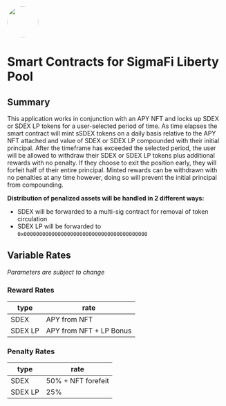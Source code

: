 <img src="https://user-images.githubusercontent.com/33762147/155625647-55c69f06-e0ea-44a8-a425-7aa086c329c5.png" style="border-radius:50%;width:72px;">

# Smart Contracts for SigmaFi Liberty Pool

## Summary

This application works in conjunction with an APY NFT and locks up SDEX or SDEX LP tokens for a user-selected period of time. As time elapses the smart contract will mint sSDEX tokens on a daily basis relative to the APY NFT attached and value of SDEX or SDEX LP compounded with their initial principal. After the timeframe has exceeded the selected period, the user will be allowed to withdraw their SDEX or SDEX LP tokens plus additional rewards with no penalty. If they choose to exit the position early, they will forfeit half of their entire principal. Minted rewards can be withdrawn with no penalties at any time however, doing so will prevent the initial principal from compounding.

**Distribution of penalized assets will be handled in 2 different ways:**
* SDEX will be forwarded to a multi-sig contract for removal of token circulation
* SDEX LP will be forwarded to `0x0000000000000000000000000000000000000000`

## Variable Rates

*Parameters are subject to change*

### Reward Rates

<div align="center">

|type|rate|
|----|----|
|SDEX|APY from NFT|
|SDEX LP|APY from NFT + LP Bonus|
  
</div>

### Penalty Rates

<div align="center">

|type|rate|
|----|----|
|SDEX|50% + NFT forefeit|
|SDEX LP|25%|
  
</div>

